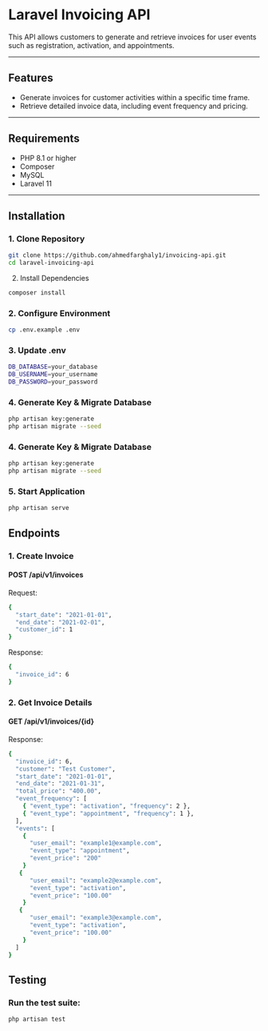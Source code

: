 # Laravel Invoicing API

This API allows customers to generate and retrieve invoices for user events such as registration, activation, and appointments.

---

## Features

- Generate invoices for customer activities within a specific time frame.
- Retrieve detailed invoice data, including event frequency and pricing.

---

## Requirements

- PHP 8.1 or higher
- Composer
- MySQL
- Laravel 11

---

## Installation

### 1. Clone Repository
```bash
git clone https://github.com/ahmedfarghaly1/invoicing-api.git
cd laravel-invoicing-api
```
2. Install Dependencies
```bash
composer install
````
### 2. Configure Environment

```bash
cp .env.example .env
````
### 3. Update .env
```bash
DB_DATABASE=your_database
DB_USERNAME=your_username
DB_PASSWORD=your_password
````
### 4. Generate Key & Migrate Database
```bash
php artisan key:generate
php artisan migrate --seed
````

### 4. Generate Key & Migrate Database
```bash
php artisan key:generate
php artisan migrate --seed
````
### 5. Start Application
```bash
php artisan serve
````

## Endpoints
### 1. Create Invoice
#### POST /api/v1/invoices
Request:
```bash
{
  "start_date": "2021-01-01",
  "end_date": "2021-02-01",
  "customer_id": 1
}
````
Response:
````bash
{
  "invoice_id": 6
}
````
### 2. Get Invoice Details
#### GET /api/v1/invoices/{id}
Response:
````bash
{
  "invoice_id": 6,
  "customer": "Test Customer",
  "start_date": "2021-01-01",
  "end_date": "2021-01-31",
  "total_price": "400.00",
  "event_frequency": [
    { "event_type": "activation", "frequency": 2 },
    { "event_type": "appointment", "frequency": 1 },
  ],
  "events": [
    {
      "user_email": "example1@example.com",
      "event_type": "appointment",
      "event_price": "200"
    }
   {
      "user_email": "example2@example.com",
      "event_type": "activation",
      "event_price": "100.00"
    }
   {
      "user_email": "example3@example.com",
      "event_type": "activation",
      "event_price": "100.00"
    }
  ]
}
````
## Testing
### Run the test suite:
```bash
php artisan test
```


